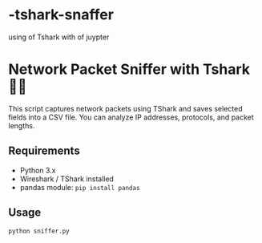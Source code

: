 # -tshark-snaffer
using of Tshark with of  juypter
# Network Packet Sniffer with Tshark 🕵️‍♂️

This script captures network packets using TShark and saves selected fields into a CSV file.
You can analyze IP addresses, protocols, and packet lengths.

## Requirements
- Python 3.x
- Wireshark / TShark installed
- pandas module: `pip install pandas`

## Usage
```bash
python sniffer.py
